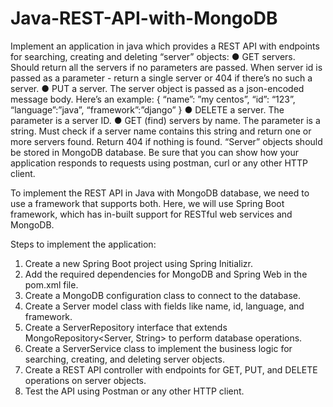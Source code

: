 # Java-REST-API-with-MongoDB
Implement an application in java which provides a REST API with endpoints for searching, creating and deleting “server” objects:
● GET servers. Should return all the servers if no parameters are passed. When server id
is passed as a parameter - return a single server or 404 if there’s no such a server.
● PUT a server. The server object is passed as a json-encoded message body. Here’s an
example:
{
“name”: ”my centos”,
“id”: “123”,
“language”:”java”,
“framework”:”django”
}
● DELETE a server. The parameter is a server ID.
● GET (find) servers by name. The parameter is a string. Must check if a server name
contains this string and return one or more servers found. Return 404 if nothing is found.
“Server” objects should be stored in MongoDB database.
Be sure that you can show how your application responds to requests using postman, curl or
any other HTTP client.





To implement the REST API in Java with MongoDB database, we need to use a framework that supports both. Here, we will use Spring Boot framework, which has in-built support for RESTful web services and MongoDB.

Steps to implement the application:

1. Create a new Spring Boot project using Spring Initializr.
2. Add the required dependencies for MongoDB and Spring Web in the pom.xml file.
3. Create a MongoDB configuration class to connect to the database.
4. Create a Server model class with fields like name, id, language, and framework.
5. Create a ServerRepository interface that extends MongoRepository<Server, String> to perform database operations.
6. Create a ServerService class to implement the business logic for searching, creating, and deleting server objects.
7. Create a REST API controller with endpoints for GET, PUT, and DELETE operations on server objects.
8. Test the API using Postman or any other HTTP client.
